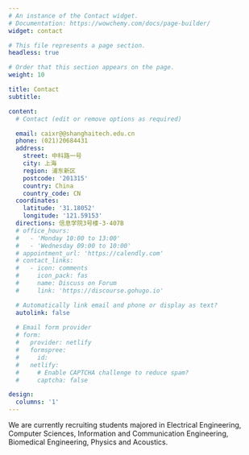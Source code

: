 ```yaml
---
# An instance of the Contact widget.
# Documentation: https://wowchemy.com/docs/page-builder/
widget: contact

# This file represents a page section.
headless: true

# Order that this section appears on the page.
weight: 10

title: Contact
subtitle:

content:
  # Contact (edit or remove options as required)

  email: caixr@@shanghaitech.edu.cn
  phone: (021)20684431
  address:
    street: 中科路一号
    city: 上海
    region: 浦东新区
    postcode: '201315'
    country: China
    country_code: CN
  coordinates:
    latitude: '31.18052'
    longitude: '121.59153'
  directions: 信息学院3号楼-3-407B
  # office_hours:
  #   - 'Monday 10:00 to 13:00'
  #   - 'Wednesday 09:00 to 10:00'
  # appointment_url: 'https://calendly.com'
  # contact_links:
  #   - icon: comments
  #     icon_pack: fas
  #     name: Discuss on Forum
  #     link: 'https://discourse.gohugo.io'

  # Automatically link email and phone or display as text?
  autolink: false
  
  # Email form provider
  # form:
  #   provider: netlify
  #   formspree:
  #     id:
  #   netlify:
  #     # Enable CAPTCHA challenge to reduce spam?
  #     captcha: false

design:
  columns: '1'
---
```


We are currently recruiting students majored in Electrical Engineering, Computer Sciences, Information and Communication Engineering, Biomedical Engineering, Physics and Acoustics.

